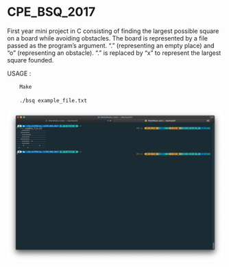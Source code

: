 # CPE_BSQ_2017

First year mini project in C consisting of finding the largest possible square on a board while avoiding obstacles. The board is represented by a file passed as the program’s argument. “.” (representing an empty place) and “o” (representing an obstacle). “.” is replaced by “x” to represent the largest square founded.

USAGE :

        Make
        
        ./bsq example_file.txt
        
![Image description](cover.png)
